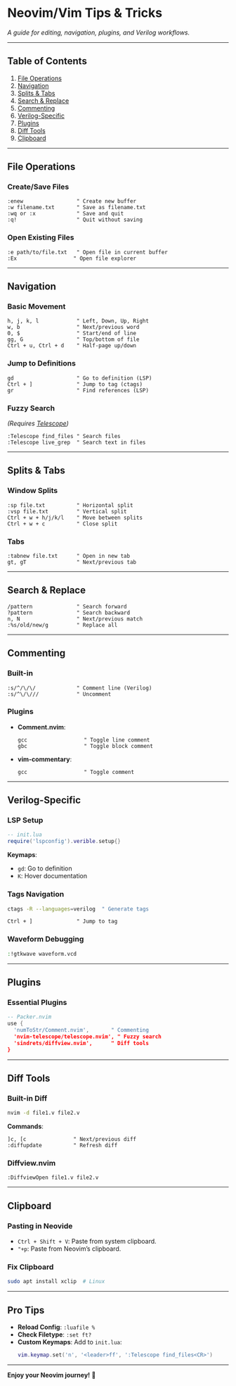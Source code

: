 # **Neovim/Vim Tips & Tricks**  
*A guide for editing, navigation, plugins, and Verilog workflows.*  

---

## **Table of Contents**  
1. [File Operations](#file-operations)  
2. [Navigation](#navigation)  
3. [Splits & Tabs](#splits--tabs)  
4. [Search & Replace](#search--replace)  
5. [Commenting](#commenting)  
6. [Verilog-Specific](#verilog-specific)  
7. [Plugins](#plugins)  
8. [Diff Tools](#diff-tools)  
9. [Clipboard](#clipboard)  

---

## **File Operations**  
### **Create/Save Files**  
```vim
:enew                 " Create new buffer  
:w filename.txt       " Save as filename.txt  
:wq or :x             " Save and quit  
:q!                   " Quit without saving  
```

### **Open Existing Files**  
```vim
:e path/to/file.txt   " Open file in current buffer  
:Ex                  " Open file explorer  
```

---

## **Navigation**  
### **Basic Movement**  
```vim
h, j, k, l            " Left, Down, Up, Right  
w, b                  " Next/previous word  
0, $                  " Start/end of line  
gg, G                 " Top/bottom of file  
Ctrl + u, Ctrl + d    " Half-page up/down  
```

### **Jump to Definitions**  
```vim
gd                    " Go to definition (LSP)  
Ctrl + ]              " Jump to tag (ctags)  
gr                    " Find references (LSP)  
```

### **Fuzzy Search**  
*(Requires [Telescope](https://github.com/nvim-telescope/telescope.nvim))*  
```vim
:Telescope find_files " Search files  
:Telescope live_grep  " Search text in files  
```

---

## **Splits & Tabs**  
### **Window Splits**  
```vim
:sp file.txt          " Horizontal split  
:vsp file.txt         " Vertical split  
Ctrl + w + h/j/k/l    " Move between splits  
Ctrl + w + c          " Close split  
```

### **Tabs**  
```vim
:tabnew file.txt      " Open in new tab  
gt, gT                " Next/previous tab  
```

---

## **Search & Replace**  
```vim
/pattern              " Search forward  
?pattern              " Search backward  
n, N                  " Next/previous match  
:%s/old/new/g         " Replace all  
```

---

## **Commenting**  
### **Built-in**  
```vim
:s/^/\/\/             " Comment line (Verilog)  
:s/^\/\///            " Uncomment  
```

### **Plugins**  
- **Comment.nvim**:  
  ```vim
  gcc                  " Toggle line comment  
  gbc                  " Toggle block comment  
  ```
- **vim-commentary**:  
  ```vim
  gcc                  " Toggle comment  
  ```

---

## **Verilog-Specific**  
### **LSP Setup**  
```lua
-- init.lua  
require('lspconfig').verible.setup{}  
```
**Keymaps**:  
- `gd`: Go to definition  
- `K`: Hover documentation  

### **Tags Navigation**  
```sh
ctags -R --languages=verilog  " Generate tags  
```
```vim
Ctrl + ]              " Jump to tag  
```

### **Waveform Debugging**  
```sh
:!gtkwave waveform.vcd  
```

---

## **Plugins**  
### **Essential Plugins**  
```lua
-- Packer.nvim  
use {  
  'numToStr/Comment.nvim',       " Commenting  
  'nvim-telescope/telescope.nvim', " Fuzzy search  
  'sindrets/diffview.nvim',      " Diff tools  
}  
```

---

## **Diff Tools**  
### **Built-in Diff**  
```sh
nvim -d file1.v file2.v  
```
**Commands**:  
```vim
]c, [c               " Next/previous diff  
:diffupdate          " Refresh diff  
```

### **Diffview.nvim**  
```vim
:DiffviewOpen file1.v file2.v  
```

---

## **Clipboard**  
### **Pasting in Neovide**  
- `Ctrl + Shift + V`: Paste from system clipboard.  
- `"+p`: Paste from Neovim’s clipboard.  

### **Fix Clipboard**  
```sh
sudo apt install xclip  # Linux  
```

---

## **Pro Tips**  
- **Reload Config**: `:luafile %`  
- **Check Filetype**: `:set ft?`  
- **Custom Keymaps**: Add to `init.lua`:  
  ```lua
  vim.keymap.set('n', '<leader>ff', ':Telescope find_files<CR>')  
  ```

---

**Enjoy your Neovim journey!** 🚀  
